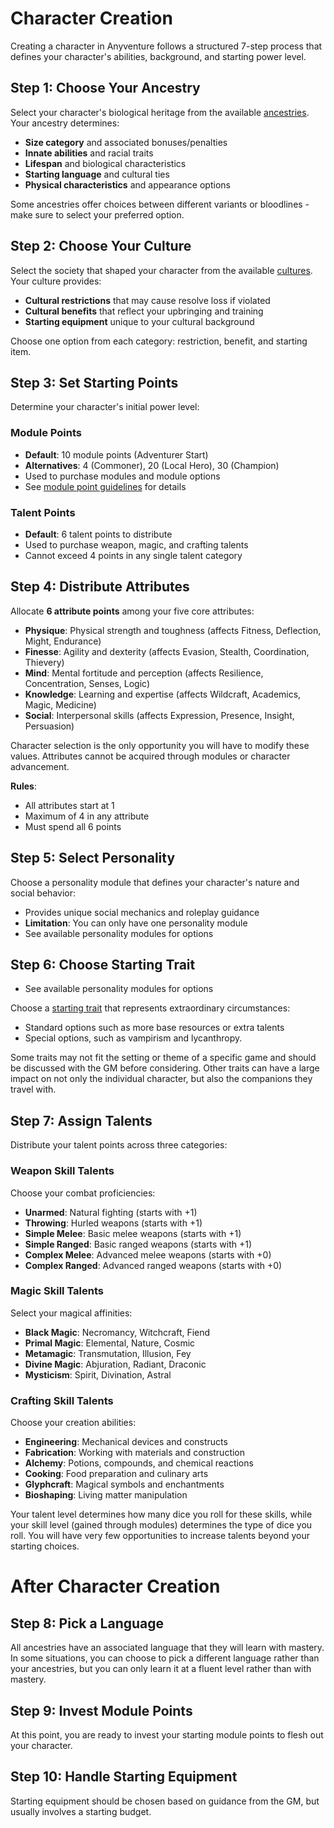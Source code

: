 # Character Creation

Creating a character in Anyventure follows a structured 7-step process that defines your character's abilities, background, and starting power level.

## Step 1: Choose Your Ancestry

Select your character's biological heritage from the available [ancestries](/wiki/races). Your ancestry determines:
- **Size category** and associated bonuses/penalties
- **Innate abilities** and racial traits
- **Lifespan** and biological characteristics
- **Starting language** and cultural ties
- **Physical characteristics** and appearance options

Some ancestries offer choices between different variants or bloodlines - make sure to select your preferred option.

<div class="triangle-line"></div>

## Step 2: Choose Your Culture

Select the society that shaped your character from the available [cultures](/wiki/cultures). Your culture provides:
- **Cultural restrictions** that may cause resolve loss if violated
- **Cultural benefits** that reflect your upbringing and training
- **Starting equipment** unique to your cultural background

Choose one option from each category: restriction, benefit, and starting item.

<div class="triangle-line"></div>

## Step 3: Set Starting Points

Determine your character's initial power level:

### Module Points
- **Default**: 10 module points (Adventurer Start)
- **Alternatives**: 4 (Commoner), 20 (Local Hero), 30 (Champion)
- Used to purchase modules and module options
- See [module point guidelines](/wiki/modules#module-points-guidelines) for details

### Talent Points
- **Default**: 6 talent points to distribute
- Used to purchase weapon, magic, and crafting talents
- Cannot exceed 4 points in any single talent category

<div class="triangle-line"></div>

## Step 4: Distribute Attributes

Allocate **6 attribute points** among your five core attributes:
- **Physique**: Physical strength and toughness (affects Fitness, Deflection, Might, Endurance)
- **Finesse**: Agility and dexterity (affects Evasion, Stealth, Coordination, Thievery)
- **Mind**: Mental fortitude and perception (affects Resilience, Concentration, Senses, Logic)
- **Knowledge**: Learning and expertise (affects Wildcraft, Academics, Magic, Medicine)
- **Social**: Interpersonal skills (affects Expression, Presence, Insight, Persuasion)

<div class="note-box">
Character selection is the only opportunity you will have to modify these values. Attributes cannot be acquired through modules or character advancement.
</div>

**Rules**:
- All attributes start at 1
- Maximum of 4 in any attribute
- Must spend all 6 points

<div class="triangle-line"></div>

## Step 5: Select Personality

Choose a personality module that defines your character's nature and social behavior:
- Provides unique social mechanics and roleplay guidance
- **Limitation**: You can only have one personality module
- See available personality modules for options

<div class="triangle-line"></div>

## Step 6: Choose Starting Trait
- See available personality modules for options

Choose a [starting trait](/wiki/starting-traits) that represents extraordinary circumstances:
- Standard options such as more base resources or extra talents
- Special options, such as vampirism and lycanthropy.

<div class="note-box">
Some traits may not fit the setting or theme of a specific game and should be discussed with the GM before considering. Other traits
can have a large impact on not only the individual character, but also the companions they travel with.
</div>

<div class="triangle-line"></div>

## Step 7: Assign Talents

Distribute your talent points across three categories:

### Weapon Skill Talents
Choose your combat proficiencies:
- **Unarmed**: Natural fighting (starts with +1)
- **Throwing**: Hurled weapons (starts with +1)
- **Simple Melee**: Basic melee weapons (starts with +1)
- **Simple Ranged**: Basic ranged weapons (starts with +1)
- **Complex Melee**: Advanced melee weapons (starts with +0)
- **Complex Ranged**: Advanced ranged weapons (starts with +0)

### Magic Skill Talents
Select your magical affinities:
- **Black Magic**: Necromancy, Witchcraft, Fiend
- **Primal Magic**: Elemental, Nature, Cosmic
- **Metamagic**: Transmutation, Illusion, Fey
- **Divine Magic**: Abjuration, Radiant, Draconic
- **Mysticism**: Spirit, Divination, Astral

### Crafting Skill Talents
Choose your creation abilities:
- **Engineering**: Mechanical devices and constructs
- **Fabrication**: Working with materials and construction
- **Alchemy**: Potions, compounds, and chemical reactions
- **Cooking**: Food preparation and culinary arts
- **Glyphcraft**: Magical symbols and enchantments
- **Bioshaping**: Living matter manipulation


<div class="note-box">
Your talent level determines how many dice you roll for these skills, while your skill level (gained through modules) determines the type of dice you roll. You will have very few opportunities to increase talents beyond your starting choices.
</div>


# After Character Creation

<div class="triangle-line"></div>

## Step 8: Pick a Language
All ancestries have an associated language that they will learn with mastery. In some situations, you can choose to pick a different language rather than your ancestries, but
you can only learn it at a fluent level rather than with mastery.

<div class="triangle-line"></div>

## Step 9: Invest Module Points
At this point, you are ready to invest your starting module points to flesh out your character.

<div class="triangle-line"></div>

## Step 10: Handle Starting Equipment
Starting equipment should be chosen based on guidance from the GM, but usually involves a starting budget.